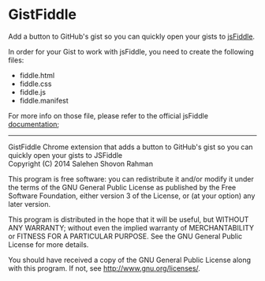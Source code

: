 # GistFiddle

Add a button to GitHub's gist so you can quickly open your gists to [jsFiddle](http://jsfiddle.net/).

In order for your Gist to work with jsFiddle, you need to create the following files:

- fiddle.html
- fiddle.css
- fiddle.js
- fiddle.manifest

For more info on those file, please refer to the official jsFiddle [documentation](http://doc.jsfiddle.net/use/gist_read.html);

----

GistFiddle Chrome extension that adds a button to GitHub's gist so you can quickly open your gists to JSFiddle    
Copyright (C) 2014  Salehen Shovon Rahman

This program is free software: you can redistribute it and/or modify it under the terms of the GNU General Public License as published by the Free Software Foundation, either version 3 of the License, or (at your option) any later version.

This program is distributed in the hope that it will be useful, but WITHOUT ANY WARRANTY; without even the implied warranty of MERCHANTABILITY or FITNESS FOR A PARTICULAR PURPOSE. See the GNU General Public License for more details.

You should have received a copy of the GNU General Public License along with this program.  If not, see <http://www.gnu.org/licenses/>.